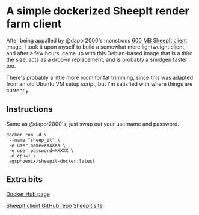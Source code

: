 # A simple dockerized SheepIt render farm client

After being appalled by @dapor2000's monstrous [600 MB SheepIt client](https://hub.docker.com/r/dapor/docker_sheepit_renderfarm/) image, I took it upon myself to build a somewhat more lightweight client, and after a few hours, came up with this Debian-based image that is a third the size, acts as a drop-in replacement, and is probably a smidgen faster too.

There's probably a little more room for fat trimming, since this was adapted from an old Ubuntu VM setup script, but I'm satisfied with where things are currently.

## Instructions
Same as @dapor2000's, just swap out your username and password.

```
docker run -d \
 --name "sheep_it" \
 -e user_name=XXXXXX \
 -e user_password=XXXXX \
 -e cpu=1 \
 agsphoenix/sheepit-docker:latest
```

## Extra bits
[Docker Hub page](https://hub.docker.com/r/agsphoenix/sheepit-docker/)

[SheepIt client GitHub repo](https://github.com/laurent-clouet/sheepit-client)
[SheepIt site](https://www.sheepit-renderfarm.com/)
